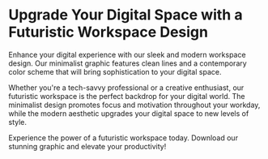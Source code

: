 <!--font:Poppins-->

# Upgrade Your Digital Space with a Futuristic Workspace Design

Enhance your digital experience with our sleek and modern workspace design. Our minimalist graphic features clean lines and a contemporary color scheme that will bring sophistication to your digital space.

Whether you're a tech-savvy professional or a creative enthusiast, our futuristic workspace is the perfect backdrop for your digital world. The minimalist design promotes focus and motivation throughout your workday, while the modern aesthetic upgrades your digital space to new levels of style.

Experience the power of a futuristic workspace today. Download our stunning graphic and elevate your productivity!

<!--

Write me markdown content of website with wallpaper:

"A minimalist graphic of a futuristic workspace, with sleek lines and a modern color scheme."

The header of the page should not be copy of the text but rather a real content of the website which is using this wallpaper.


---


# Futuristic Workspace Wallpaper

Welcome to our website featuring a stunning minimalist graphic of a futuristic workspace. The sleek lines and modern color scheme make this wallpaper perfect for anyone looking to add a touch of sophistication to their digital space.

Whether you're a tech enthusiast, a creative professional, or simply someone who appreciates good design, this wallpaper is sure to impress. Its clean and simple aesthetic will help you stay focused and motivated throughout your workday.

So why wait? Download this amazing wallpaper today and take your workspace to the next level!


---


Heading should not include word "wallpaper". The website should not be about the wallpaper itself, wallpaper is just a related background, rewrite whole content.


---


# Welcome to Our Futuristic Workspace

Step into the future with our sleek and modern workspace design. Our minimalist graphic features clean lines and a contemporary color scheme that will elevate your digital experience.

Whether you're a tech-savvy professional or a creative enthusiast, our futuristic workspace is the perfect backdrop for your digital world. The minimalist design helps you stay focused and motivated throughout your workday, while the modern aesthetic adds a touch of sophistication to your digital space.

Experience the power of a futuristic workspace today. Download our stunning graphic and take your productivity to the next level!


---


Heading is too long, rewrite whole content.


---


# Elevate Your Digital Space with a Futuristic Workspace Design

Transform your digital world with our sleek and modern workspace design. Our minimalist graphic features clean lines and a contemporary color scheme that will add sophistication to your digital space.

Whether you're a tech-savvy professional or a creative enthusiast, our futuristic workspace is the perfect backdrop for your digital experience. The minimalist design helps you stay focused and motivated throughout your workday, while the modern aesthetic elevates your digital space to new heights.

Experience the power of a futuristic workspace today. Download our stunning graphic and take your productivity to the next level!


---


Heading is too long, rewrite whole content.


---


# Upgrade Your Digital Space with a Futuristic Workspace Design

Enhance your digital experience with our sleek and modern workspace design. Our minimalist graphic features clean lines and a contemporary color scheme that will bring sophistication to your digital space.

Whether you're a tech-savvy professional or a creative enthusiast, our futuristic workspace is the perfect backdrop for your digital world. The minimalist design promotes focus and motivation throughout your workday, while the modern aesthetic upgrades your digital space to new levels of style.

Experience the power of a futuristic workspace today. Download our stunning graphic and elevate your productivity!


---


Write me a Google font which is best fitting for the website.

Pick from the list:
- Raleway
- Alegreya
- Futura
- Playfair Display
- Lato
- Exo 2
- Inter
- Open Sans
- IBM Plex Sans
- Dancing Script
- Poppins
- Barlow Condensed
- Great Vibes
- Roboto
- Orbitron
- Lobster
- Montserrat


Write just the font name nothing else.


---


Poppins

-->
